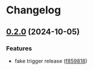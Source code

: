 # Changelog

## [0.2.0](https://github.com/tareks/sample_gem/compare/0.1.4...v0.2.0) (2024-10-05)


### Features

* fake trigger release ([f859818](https://github.com/tareks/sample_gem/commit/f859818083134c21944b6e6514750cb51b227573))
